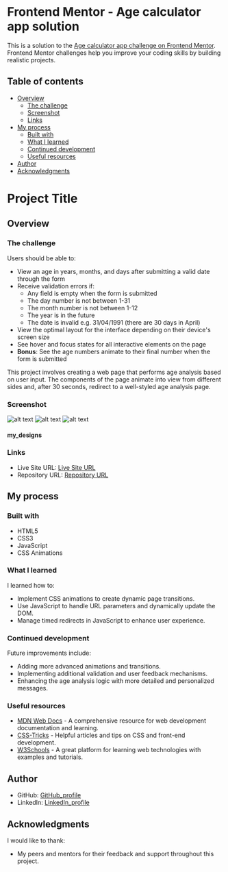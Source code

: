 # Frontend Mentor - Age calculator app solution

This is a solution to the [Age calculator app challenge on Frontend Mentor](https://www.frontendmentor.io/challenges/age-calculator-app-dF9DFFpj-Q). Frontend Mentor challenges help you improve your coding skills by building realistic projects. 

## Table of contents

- [Overview](#overview)
  - [The challenge](#the-challenge)
  - [Screenshot](#screenshot)
  - [Links](#links)
- [My process](#my-process)
  - [Built with](#built-with)
  - [What I learned](#what-i-learned)
  - [Continued development](#continued-development)
  - [Useful resources](#useful-resources)
- [Author](#author)
- [Acknowledgments](#acknowledgments)

# Project Title

## Overview

### The challenge
Users should be able to:

- View an age in years, months, and days after submitting a valid date through the form
- Receive validation errors if:
  - Any field is empty when the form is submitted
  - The day number is not between 1-31
  - The month number is not between 1-12
  - The year is in the future
  - The date is invalid e.g. 31/04/1991 (there are 30 days in April)
- View the optimal layout for the interface depending on their device's screen size
- See hover and focus states for all interactive elements on the page
- **Bonus**: See the age numbers animate to their final number when the form is submitted

This project involves creating a web page that performs age analysis based on user input. The components of the page animate into view from different sides and, after 30 seconds, redirect to a well-styled age analysis page.

### Screenshot
![alt text](<my design/age_analysis_desktop_img.png>)
![alt text](<my design/age_calculator_desktop_img.png>)
![alt text](<my design/age_calculator_mobile_img.png>)

#### my_designs

### Links

- Live Site URL: [Live Site URL](https://ezekiel673.github.io/age_calculator/)
- Repository URL: [Repository URL](https://github.com/Ezekiel-Great/age_calculator)

## My process

### Built with

- HTML5
- CSS3
- JavaScript
- CSS Animations

### What I learned

I learned how to:
- Implement CSS animations to create dynamic page transitions.
- Use JavaScript to handle URL parameters and dynamically update the DOM.
- Manage timed redirects in JavaScript to enhance user experience.

### Continued development

Future improvements include:
- Adding more advanced animations and transitions.
- Implementing additional validation and user feedback mechanisms.
- Enhancing the age analysis logic with more detailed and personalized messages.

### Useful resources

- [MDN Web Docs](https://developer.mozilla.org/en-US/) - A comprehensive resource for web development documentation and learning.
- [CSS-Tricks](https://css-tricks.com/) - Helpful articles and tips on CSS and front-end development.
- [W3Schools](https://www.w3schools.com/) - A great platform for learning web technologies with examples and tutorials.

## Author

- GitHub: [GitHub_profile](https://github.com/Ezekiel-Great)
- LinkedIn: [LinkedIn_profile](https://linkedin.com/in/ezekiel-adeosun)

## Acknowledgments

I would like to thank:
- My peers and mentors for their feedback and support throughout this project.

